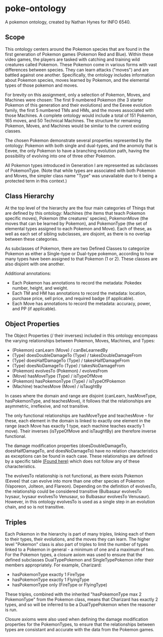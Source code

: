 # poke-ontology

A pokemon ontology, created by Nathan Hynes for INFO 6540.

## Scope

This ontology centers around the Pokemon species that are found in the first generation of Pokemon games (Pokemon Red and Blue). Within these video games, the players are tasked with catching and training wild creatures called Pokemon. These Pokemon come in various forms with vast differences between species. They can learn attacks ("moves") and are battled against one another. Specifically, the ontology includes information about Pokemon species, moves learned by Pokemon, and the elemental types of those pokemon and moves. 

For brevity on this assignment, only a selection of Pokemon, Moves, and Machines were chosen: The first 9 numbered Pokemon (the 3 starter Pokemon of this generation and their evolutions) and the Eevee evolution family, the first 5 numbered TMs and HMs, and the moves associated with those Machines. A complete ontology would include a total of 151 Pokemon, 165 moves, and 50 Technical Machines. The structure for remaining Pokemon, Moves, and Machines would be similar to the current existing classes.

The chosen Pokemon demonstrate several properties represented by the ontology: Pokemon with both single and dual-types, and the anomoly that is Eevee, the only Pokemon to have a branching evolution path, having the possibility of evolving into one of three other Pokemon.

All Pokemon types introduced in Generation I are represented as subclasses of PokemonType. (Note that while types are associated with both Pokemon and Moves, the simpler class name "Type" was unavailable due to it being a protected term in this context.)

## Class Hierarchy

At the top level of the hierarchy are the four main categories of Things that are defined by this ontology: Machines (the items that teach Pokemon specific moves), Pokemon (the creatures' species), PokemonMove (the moves that can be learned by Pokemon), and PokemonType (the set of elemental types assigned to each Pokemon and Move). Each of these, as well as each set of sibling subclasses, are disjoint, as there is no overlap between these categories.

As subclasses of Pokemon, there are two Defined Classes to categorize Pokemon as either a Single-type or Dual-type pokemon, according to how many types have been assigned to that Pokemon (1 or 2). These classes are also disjoint with one another. 

Additional annotations:
* Each Pokemon has annotations to record the metadata: Pokedex number, height, and weight. 
* Each TM and HM has annotations to record the metadata: location, purchase price, sell price, and required badge (if applicable).
* Each Move has annotations to record the metadata: accuracy, power, and PP (if applicable).

## Object Properties

The Object Properties (/ their inverses) included in this ontology encompass the varying relationships between Pokemon, Moves, Machines, and Types:
* (Pokemon) canLearn (Move) / canBeLearnedBy
* (Type) doesDoubleDamageTo (Type) / takesDoubleDamageFrom
* (Type) doesHalfDamageTo (Type) / takesHalfDamageFrom
* (Type) doesNoDamageTo (Type) / takesNoDamageFrom
* (Pokemon) evolvesTo (Pokemon) / evolvesFrom
* (Move) hasMoveType (Type) / isTypeOfMove
* (Pokemon) hasPokemonType (Type) / isTypeOfPokemon
* (Machine) teachesMove (Move) / isTaughtBy

In cases where the domain and range are disjoint (canLearn, hasMoveType, hasPokemonType, and teachesMove), it follows that the relationships are asymmetric, irreflexive, and not transitive.

The only functional relationships are hasMoveType and teachesMove - for these, each element in the domain is linked to exactly one element in the range (each Move has exactly 1 type, each machine teaches exactly 1 move). Their inverses (isTypeOfMove and isTaughtBy) are therefore inverse functional.

The damage modification properties (doesDoubleDamageTo, doesHalfDamageTo, and doesNoDamageTo) have no relation characteristics as exceptions can be found in each case. These relationships are defined by a specific table [(Found here)](https://bulbapedia.bulbagarden.net/wiki/Type/Type_chart#Generation_I) which does not follow any of these characteristics.

The evolvesTo relationship is not functional, as there exists Pokemon (Eevee) that can evolve into more than one other species of Pokemon (Vaporeon, Jolteon, and Flareon). Depending on the definition of evolvesTo, the relationship could be considered transitive (Bulbasaur evolvesTo Ivysaur, Ivysaur evolvesTo Venusaur, so Bulbasaur evolvesTo Venusaur). However, in this ontology evolvesTo is used as a single step in an evolution chain, and so is not transitive.

## Triples

Each Pokemon in the hierarchy is part of many triples, linking each of them to their types, their evolutions, and the moves they can learn. The higher level "Pokemon" class is also part of triples to limit the number of types linked to a Pokemon in general - a minimum of one and a maximum of two. For the Pokemon types, a closure axiom was used to ensure that the defined subclasses DualTypePokemon and SingleTypePokemon infer their members appropriately. For example, Charizard:
* hasPokemonType exactly 1 FireType
* hasPokemonType exactly 1 FlyingType
* hasPokemonType only (FireType or FlyingType)

These triples, combined with the inherited "hasPokemonType max 2 PokemonType" from the Pokemon class, means that Charizard has exactly 2 types, and so will be inferred to be a DualTypePokemon when the reasoner is run. 

Closure axioms were also used when defining the damage modification properties for the PokemonTypes, to ensure that the relationships between types are consistant and accurate with the data from the Pokemon games.
